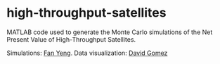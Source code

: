 # high-throughput-satellites

MATLAB code used to generate the Monte Carlo simulations of the Net Present Value of High-Throughput Satellites.

Simulations: [Fan Yeng](https://scholar.google.com/citations?user=VC7KrQQAAAAJ&hl=en&oi=sra).
Data visualization: [David Gomez](dbgomez94.github.io)